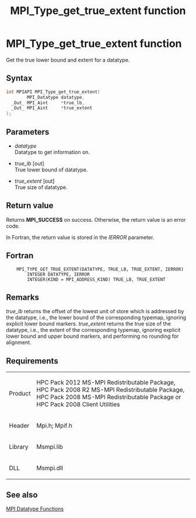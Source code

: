 ﻿---
title: MPI_Type_get_true_extent function
TOCTitle: MPI_Type_get_true_extent function
ms:assetid: a55f4c95-e51f-48ac-a965-ccd403c9bd71
ms:mtpsurl: https://msdn.microsoft.com/en-us/library/Dn520573(v=VS.85)
ms:contentKeyID: 59361044
ms.date: 03/28/2018
mtps_version: v=VS.85
f1_keywords:
- MPI_TYPE_GET_TRUE_EXTENT
- mpif/MPI_Type_get_true_extent
- mpi/MPI_TYPE_GET_TRUE_EXTENT
dev_langs:
- C++
- C
---

# MPI\_Type\_get\_true\_extent function

Get the true lower bound and extent for a datatype.

## Syntax

``` c++
int MPIAPI MPI_Type_get_true_extent(
        MPI_Datatype datatype,
  _Out_ MPI_Aint     *true_lb,
  _Out_ MPI_Aint     *true_extent
);
```

## Parameters

  - *datatype*  
    Datatype to get information on.

  - *true\_lb* \[out\]  
    True lower bound of datatype.

  - *true\_extent* \[out\]  
    True size of datatype.

## Return value

Returns **MPI\_SUCCESS** on success. Otherwise, the return value is an error code.

In Fortran, the return value is stored in the *IERROR* parameter.

## Fortran

``` FORTRAN
    MPI_TYPE_GET_TRUE_EXTENT(DATATYPE, TRUE_LB, TRUE_EXTENT, IERROR)
        INTEGER DATATYPE, IERROR
        INTEGER(KIND = MPI_ADDRESS_KIND) TRUE_LB, TRUE_EXTENT
```

## Remarks

*true\_lb* returns the offset of the lowest unit of store which is addressed by the datatype, i.e., the lower bound of the corresponding typemap, ignoring explicit lower bound markers. *true\_extent* returns the true size of the datatype, i.e., the extent of the corresponding typemap, ignoring explicit lower bound and upper bound markers, and performing no rounding for alignment.

## Requirements

<table>
<colgroup>
<col  />
<col  />
</colgroup>
<tbody>
<tr class="odd">
<td><p>Product</p></td>
<td><p>HPC Pack 2012 MS-MPI Redistributable Package, HPC Pack 2008 R2 MS-MPI Redistributable Package, HPC Pack 2008 MS-MPI Redistributable Package or HPC Pack 2008 Client Utilities</p></td>
</tr>
<tr class="even">
<td><p>Header</p></td>
<td>Mpi.h;
Mpif.h</td>
</tr>
<tr class="odd">
<td><p>Library</p></td>
<td>Msmpi.lib</td>
</tr>
<tr class="even">
<td><p>DLL</p></td>
<td>Msmpi.dll</td>
</tr>
</tbody>
</table>


## See also

[MPI Datatype Functions](mpi-datatype-functions.md)

